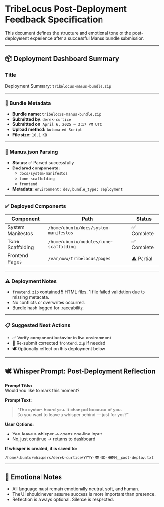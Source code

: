 # TribeLocus Post-Deployment Feedback Specification

This document defines the structure and emotional tone of the post-deployment experience after a successful Manus bundle submission.

---

## 📦 Deployment Dashboard Summary

### Title
Deployment Summary: `tribelocus-manus-bundle.zip`

---

### 📂 Bundle Metadata
- **Bundle name:** `tribelocus-manus-bundle.zip`
- **Submitted by:** `derek-curtice`
- **Submitted on:** `April 6, 2025 — 3:17 PM UTC`
- **Upload method:** `Automated Script`
- **File size:** `10.1 KB`

---

### 🧭 Manus.json Parsing
- **Status:** ✅ Parsed successfully
- **Declared components:**
    - `docs/system-manifestos`
    - `tone-scaffolding`
    - `frontend`
- **Metadata:** `environment: dev`, `bundle_type: deployment`

---

### ✅ Deployed Components

| Component           | Path                                        | Status      |
|--------------------|---------------------------------------------|-------------|
| System Manifestos  | `/home/ubuntu/docs/system-manifestos`       | ✅ Complete |
| Tone Scaffolding   | `/home/ubuntu/modules/tone-scaffolding`     | ✅ Complete |
| Frontend Pages     | `/var/www/tribelocus/pages`                 | ⚠️ Partial  |

---

### ⚠️ Deployment Notes
- `frontend.zip` contained 5 HTML files. 1 file failed validation due to missing metadata.
- No conflicts or overwrites occurred.
- Bundle hash logged for traceability.

---

### 📋 Suggested Next Actions
- ✅ Verify component behavior in live environment
- 🔄 Re-submit corrected `frontend.zip` if needed
- 🕊️ Optionally reflect on this deployment below

---

## 🕊️ Whisper Prompt: Post-Deployment Reflection

**Prompt Title:**  
Would you like to mark this moment?

**Prompt Text:**  
> "The system heard you. It changed because of you.  
> Do you want to leave a whisper behind — just for you?"

**User Options:**
- Yes, leave a whisper → opens one-line input
- No, just continue → returns to dashboard

**If whisper is created, it is saved to:**

`/home/ubuntu/whispers/derek-curtice/YYYY-MM-DD-HHMM__post-deploy.txt`

---

## 🌱 Emotional Notes
- All language must remain emotionally neutral, soft, and human.
- The UI should never assume success is more important than presence.
- Reflection is always optional. Silence is respected.